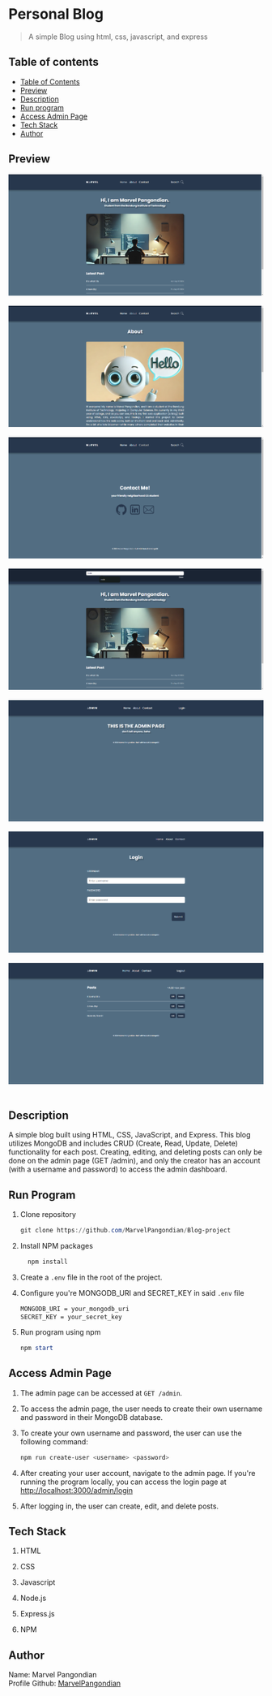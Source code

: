 # Personal Blog
> A simple Blog using html, css, javascript, and express
## Table of contents
* [Table of Contents](#table-of-contents)
* [Preview](#preview)
* [Description](#description)
* [Run program](#run-program)
* [Access Admin Page](#access-admin-page)
* [Tech Stack](#tech-stack)
* [Author](#author)


## Preview

![home page](./screenshots/home.png) <br/><br/>
![about page](./screenshots/aboutPage.png)<br/><br/>
![contact page](./screenshots/contactPage.png)<br/><br/>
![search](./screenshots/search.png)<br/><br/>
![admin page](./screenshots/adminPage.png)<br/><br/>
![admin login](./screenshots/adminLogin.png)<br/><br/>
![admin dashboard](./screenshots/adminDashboard.png)<br/><br/>

## Description

A simple blog built using HTML, CSS, JavaScript, and Express. This blog utilizes MongoDB and includes CRUD (Create, Read, Update, Delete) functionality for each post. Creating, editing, and deleting posts can only be done on the admin page (GET /admin), and only the creator has an account (with a username and password) to access the admin dashboard.

## Run Program

1. Clone repository

    ```powershell
    git clone https://github.com/MarvelPangondian/Blog-project
    ```
2. Install NPM packages
    ```powershell
      npm install
    ```

3. Create a `.env` file in the root of the project.

4. Configure you're MONGODB_URI and SECRET_KEY in said `.env` file

    ```env
    MONGODB_URI = your_mongodb_uri
    SECRET_KEY = your_secret_key
    ```
5. Run program using npm
    ```powershell
    npm start
    ```

## Access Admin Page

1. The admin page can be accessed at `GET /admin`.

2. To access the admin page, the user needs to create their own username and password in their MongoDB database.

3. To create your own username and password, the user can use the following command:

    ```powershell
    npm run create-user <username> <password>
    ```

4. After creating your user account, navigate to the admin page. If you're running the program locally, you can access the login page at [http://localhost:3000/admin/login](http://localhost:3000/admin/login)


5. After logging in, the user can create, edit, and delete posts.


## Tech Stack

1. HTML

2. CSS

3. Javascript

4. Node.js

5. Express.js

6. NPM


## Author
Name: Marvel Pangondian <br>
Profile Github: [MarvelPangondian](https://github.com/MarvelPangondian)
